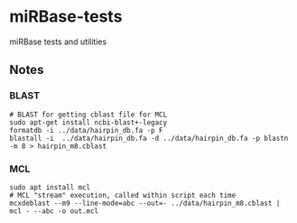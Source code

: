 # miRBase-tests

miRBase tests and utilities

## Notes

### BLAST

```
# BLAST for getting cblast file for MCL
sudo apt-get install ncbi-blast+-legacy
formatdb -i ../data/hairpin_db.fa -p F
blastall -i  ../data/hairpin_db.fa -d ../data/hairpin_db.fa -p blastn -m 8 > hairpin_m8.cblast
```

### MCL

```
sudo apt install mcl
# MCL "stream" execution, called within script each time
mcxdeblast --m9 --line-mode=abc --out=- ../data/hairpin_m8.cblast | mcl - --abc -o out.mcl
```
